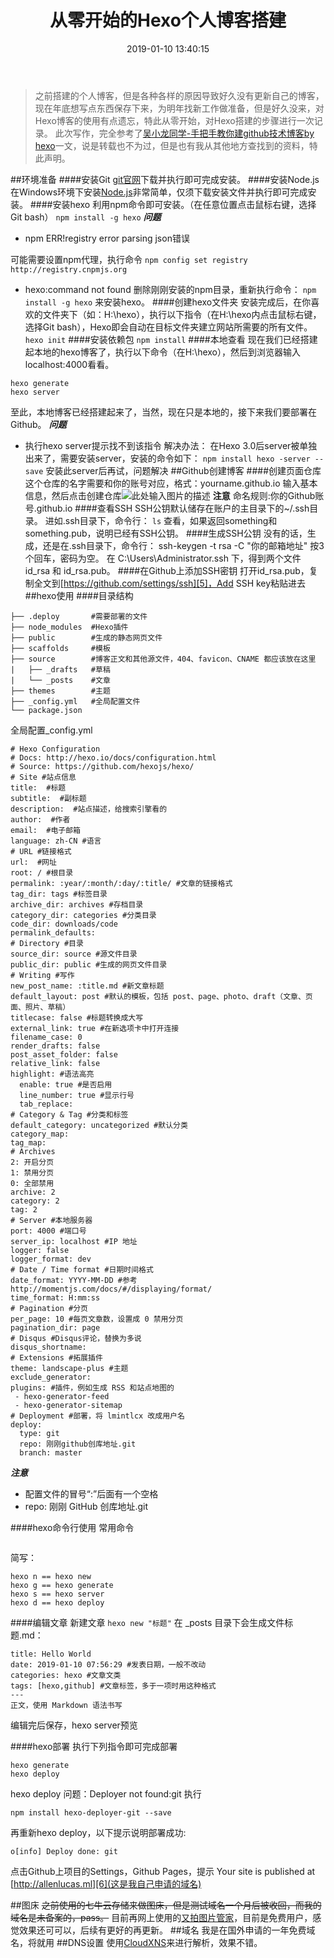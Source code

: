 ﻿---
title: 从零开始的Hexo个人博客搭建
copyright: true
date: 2019-01-10 13:40:15
categories: Hexo
tags:
---


>之前搭建的个人博客，但是各种各样的原因导致好久没有更新自己的博客，现在年底想写点东西保存下来，为明年找新工作做准备，但是好久没来，对Hexo博客的使用有点遗忘，特此从零开始，对Hexo搭建的步骤进行一次记录。
此次写作，完全参考了[吴小龙同学-手把手教你建github技术博客by hexo][1]一文，说是转载也不为过，但是也有我从其他地方查找到的资料，特此声明。

##环境准备
####安装Git
[git官网][2]下载并执行即可完成安装。
####安装Node.js
在Windows环境下安装[Node.js][3]非常简单，仅须下载安装文件并执行即可完成安装。
####安装hexo
利用npm命令即可安装。（在任意位置点击鼠标右键，选择Git bash）
```npm install -g hexo```
***问题***

  - npm ERR!registry error parsing json错误

可能需要设置npm代理，执行命令
```npm config set registry  http://registry.cnpmjs.org```

 - hexo:command not found
  删除刚刚安装的npm目录，重新执行命令：
```npm install -g hexo```
来安装hexo。
####创建hexo文件夹
安装完成后，在你喜欢的文件夹下（如：H:\hexo），执行以下指令（在H:\hexo内点击鼠标右键，选择Git bash），Hexo即会自动在目标文件夹建立网站所需要的所有文件。
```hexo init```
####安装依赖包
```npm install```
####本地查看
现在我们已经搭建起本地的hexo博客了，执行以下命令（在H:\hexo），然后到浏览器输入localhost:4000看看。
```
hexo generate
hexo server
```
至此，本地博客已经搭建起来了，当然，现在只是本地的，接下来我们要部署在Github。
***问题***

 - 执行hexo server提示找不到该指令
解决办法：
在Hexo 3.0后server被单独出来了，需要安装server，安装的命令如下：
```npm install hexo -server --save```
安装此server后再试，问题解决
##Github创建博客
####创建页面仓库
这个仓库的名字需要和你的账号对应，格式：yourname.github.io
输入基本信息，然后点击创建仓库![此处输入图片的描述][4]
**注意**
命名规则:你的Github账号.github.io
####查看SSH
SSH公钥默认储存在账户的主目录下的~/.ssh目录。
进如.ssh目录下，命令行：
```ls```
查看，如果返回something和something.pub，说明已经有SSH公钥。
####生成SSH公钥
没有的话，生成，还是在.ssh目录下，命令行：
ssh-keygen -t rsa -C "你的邮箱地址"
按3个回车，密码为空。
在 C:\Users\Administrator.ssh 下，得到两个文件 id_rsa 和 id_rsa.pub。
####在Github上添加SSH密钥
打开id_rsa.pub，复制全文到[https://github.com/settings/ssh][5]，Add SSH key粘贴进去
##hexo使用
####目录结构
```
├── .deploy       #需要部署的文件
├── node_modules  #Hexo插件
├── public        #生成的静态网页文件
├── scaffolds     #模板
├── source        #博客正文和其他源文件，404、favicon、CNAME 都应该放在这里
|   ├── _drafts   #草稿
|   └── _posts    #文章
├── themes        #主题
├── _config.yml   #全局配置文件
└── package.json
```
全局配置_config.yml
```
# Hexo Configuration
# Docs: http://hexo.io/docs/configuration.html
# Source: https://github.com/hexojs/hexo/
# Site #站点信息
title:  #标题
subtitle:  #副标题
description:  #站点描述，给搜索引擎看的
author:  #作者
email:  #电子邮箱
language: zh-CN #语言
# URL #链接格式
url:  #网址
root: / #根目录
permalink: :year/:month/:day/:title/ #文章的链接格式
tag_dir: tags #标签目录
archive_dir: archives #存档目录
category_dir: categories #分类目录
code_dir: downloads/code
permalink_defaults:
# Directory #目录
source_dir: source #源文件目录
public_dir: public #生成的网页文件目录
# Writing #写作
new_post_name: :title.md #新文章标题
default_layout: post #默认的模板，包括 post、page、photo、draft（文章、页面、照片、草稿）
titlecase: false #标题转换成大写
external_link: true #在新选项卡中打开连接
filename_case: 0
render_drafts: false
post_asset_folder: false
relative_link: false
highlight: #语法高亮
  enable: true #是否启用
  line_number: true #显示行号
  tab_replace:
# Category & Tag #分类和标签
default_category: uncategorized #默认分类
category_map:
tag_map:
# Archives
2: 开启分页
1: 禁用分页
0: 全部禁用
archive: 2
category: 2
tag: 2
# Server #本地服务器
port: 4000 #端口号
server_ip: localhost #IP 地址
logger: false
logger_format: dev
# Date / Time format #日期时间格式
date_format: YYYY-MM-DD #参考http://momentjs.com/docs/#/displaying/format/
time_format: H:mm:ss
# Pagination #分页
per_page: 10 #每页文章数，设置成 0 禁用分页
pagination_dir: page
# Disqus #Disqus评论，替换为多说
disqus_shortname:
# Extensions #拓展插件
theme: landscape-plus #主题
exclude_generator:
plugins: #插件，例如生成 RSS 和站点地图的
 - hexo-generator-feed
 - hexo-generator-sitemap
# Deployment #部署，将 lmintlcx 改成用户名
deploy:
  type: git
  repo: 刚刚github创库地址.git
  branch: master
```
***注意***

 - 配置文件的冒号“:”后面有一个空格
 - repo: 刚刚 GitHub 创库地址.git

####hexo命令行使用
常用命令
```

```

简写：
```
hexo n == hexo new
hexo g == hexo generate
hexo s == hexo server
hexo d == hexo deploy
```

####编辑文章
新建文章
```hexo new "标题"```
在 _posts 目录下会生成文件标题.md：
```
title: Hello World
date: 2019-01-10 07:56:29 #发表日期，一般不改动
categories: hexo #文章文类
tags: [hexo,github] #文章标签，多于一项时用这种格式
---
正文，使用 Markdown 语法书写
```
编辑完后保存，hexo server预览

####hexo部署
执行下列指令即可完成部署
```
hexo generate
hexo deploy
```
hexo deploy 问题：Deployer not found:git
执行
```
npm install hexo-deployer-git --save
```
再重新hexo deploy，以下提示说明部署成功:
```
o[info] Deploy done: git
```
点击Github上项目的Settings，Github Pages，提示 Your site is published at [http://allenlucas.ml][6](这是我自己申请的域名)

##图床
~~之前使用的七牛云存储来做图床，但是测试域名一个月后被收回，而我的域名是未备案的，pass。~~
目前再网上使用的[又拍图片管家][7]，目前是免费用户，感觉效果还可可以，后续有更好的再更新。
##域名
我是在国外申请的一年免费域名，将就用
##DNS设置
使用[CloudXNS][8]来进行解析，效果不错。


  [1]: http://wuxiaolong.me/2015/07/31/build-blog-by-hexo/ "手把手教你建github技术博客by hexo"
  [2]: https://git-scm.com/ "Git官网"
  [3]: https://nodejs.org/en/ "Node.js官网"
  [4]: http://pic.yupoo.com/l476849560/dcb1f3f3/45658191.png
  [5]: https://github.com/settings/ssh
  [6]: http://allenlucas.ml
  [7]: https://x.yupoo.com/http://allenlucas.ml
  [8]: http://www.cloudxns.net/